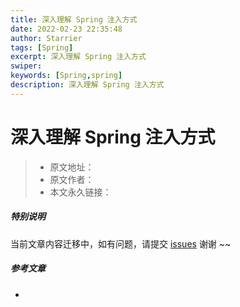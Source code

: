 ```yaml
---
title: 深入理解 Spring 注入方式
date: 2022-02-23 22:35:48
author: Starrier
tags: [Spring]
excerpt: 深入理解 Spring 注入方式
swiper:
keywords: [Spring,spring]
description: 深入理解 Spring 注入方式
---
```


# 深入理解 Spring 注入方式

> * 原文地址：[]()
> * 原文作者：[]()
> * 本文永久链接：[]()

##### **特别说明**

当前文章内容迁移中，如有问题，请提交 [issues](https://github.com/Starrier/starrier.github.io/issues) 谢谢 ~~

##### 参考文章

- []()
